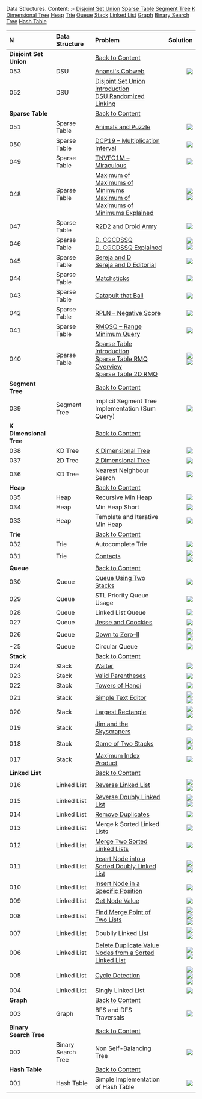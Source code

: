 [<a name="content">Data Structures. Content:</a>](#content)
:-
[Disjoint Set Union](#dsu)
[Sparse Table](#sparse-table)
[Segment Tree](#seg-tree)
[K Dimensional Tree](#kd-tree)
[Heap](#heap)
[Trie](#trie)
[Queue](#queue)
[Stack](#stack)
[Linked List](#linked-list)
[Graph](#graph)
[Binary Search Tree](#bst)
[Hash Table](#hash-table)

N|Data Structure|Problem|Solution|
:-|:-|:-|-:
<a name="dsu">**Disjoint Set Union**</a>||[Back to Content](#content)|
053|DSU|[Anansi's Cobweb](https://github.com/andy489/Data_Structures_and_Algorithms/blob/master/2%20%E2%80%93%20Data%20Structures/Disjoint%20Set%20Union/3%20%E2%80%93%201671.%20Anansi's%20Cobweb.pdf)|[![](https://img.shields.io/badge/Solution-C%2B%2B-red)](https://github.com/andy489/Data_Structures_and_Algorithms/blob/master/2%20%E2%80%93%20Data%20Structures/Disjoint%20Set%20Union/3%20%E2%80%93%201671.%20Anansi's%20Cobweb.cpp)
052|DSU|[Disjoint Set Union Introduction](https://github.com/andy489/Data_Structures_and_Algorithms/blob/master/2%20%E2%80%93%20Data%20Structures/Disjoint%20Set%20Union/01%20%E2%80%93%20Disjoint%20Set%20Union.pdf)<br>[DSU Randomized Linking](https://github.com/andy489/Data_Structures_and_Algorithms/blob/master/2%20%E2%80%93%20Data%20Structures/Disjoint%20Set%20Union/02%20%E2%80%93%20Disjoint%20Set%20Union%20with%20Randomized%20Linking.pdf)|
<a name="sparse-table">**Sparse Table**</a>||[Back to Content](#content)|
051|Sparse Table|[Animals and Puzzle](https://github.com/andy489/Data_Structures_and_Algorithms/blob/master/2%20%E2%80%93%20Data%20Structures/Sparse%20Table/11%20%E2%80%93%20D.%20Animals%20and%20Puzzle.pdf)|[![](https://img.shields.io/badge/Solution-C%2B%2B-red)](https://github.com/andy489/Data_Structures_and_Algorithms/blob/master/2%20%E2%80%93%20Data%20Structures/Sparse%20Table/11%20%E2%80%93%20D.%20Animals%20and%20Puzzle.cpp)
050|Sparse Table|[DCP19 – Multiplication Interval](https://github.com/andy489/Data_Structures_and_Algorithms/blob/master/2%20%E2%80%93%20Data%20Structures/Sparse%20Table/10%20%E2%80%93%20DCP%E2%80%9319%20%E2%80%93%20Multiplication%20Interval.pdf)|[![](https://img.shields.io/badge/Solution-C%2B%2B-red)](https://github.com/andy489/Data_Structures_and_Algorithms/blob/master/2%20%E2%80%93%20Data%20Structures/Sparse%20Table/10%20%E2%80%93%20DCP%E2%80%9319%20%E2%80%93%20Multiplication%20Interval.cpp)
049|Sparse Table|[TNVFC1M – Miraculous](https://github.com/andy489/Data_Structures_and_Algorithms/blob/master/2%20%E2%80%93%20Data%20Structures/Sparse%20Table/09%20%E2%80%93%20TNVFC1M%20%E2%80%93%20Miraculous.pdf)|[![](https://img.shields.io/badge/Solution-C%2B%2B-red)](https://github.com/andy489/Data_Structures_and_Algorithms/blob/master/2%20%E2%80%93%20Data%20Structures/Sparse%20Table/09%20%E2%80%93%20TNVFC1M%20%E2%80%93%20Miraculous.cpp)
048|Sparse Table|[Maximum of Maximums of Minimums](https://github.com/andy489/Data_Structures_and_Algorithms/blob/master/2%20%E2%80%93%20Data%20Structures/Sparse%20Table/08%20%E2%80%93%20B.%20Maximum%20of%20Maximums%20of%20Minimums.pdf)<br>[Maximum of Maximums of Minimums Explained](https://github.com/andy489/Data_Structures_and_Algorithms/blob/master/2%20%E2%80%93%20Data%20Structures/Sparse%20Table/08%20%E2%80%93%20B.%20Maximum%20of%20Maximums%20of%20Minimums%20explained.pdf)|[![](https://img.shields.io/badge/Solution%E2%80%931%20(sparse%20table)-C%2B%2B-red)](https://github.com/andy489/Data_Structures_and_Algorithms/blob/master/2%20%E2%80%93%20Data%20Structures/Sparse%20Table/08%20%E2%80%93%20B.%20Maximum%20of%20Maximums%20of%20Minimums%E2%80%931%20(sparse%20table).cpp)<br>[![](https://img.shields.io/badge/Solution%E2%80%932-C%2B%2B-red)](https://github.com/andy489/Data_Structures_and_Algorithms/blob/master/2%20%E2%80%93%20Data%20Structures/Sparse%20Table/08%20%E2%80%93%20B.%20Maximum%20of%20Maximums%20of%20Minimums%E2%80%932.cpp)
047|Sparse Table|[R2D2 and Droid Army](https://github.com/andy489/Data_Structures_and_Algorithms/blob/master/2%20%E2%80%93%20Data%20Structures/Sparse%20Table/07%20%E2%80%93%20D.%20R2D2%20and%20Droid%20Army.pdf)|[![](https://img.shields.io/badge/Solution-C%2B%2B-red)](https://github.com/andy489/Data_Structures_and_Algorithms/blob/master/2%20%E2%80%93%20Data%20Structures/Sparse%20Table/07%20%E2%80%93%20D.%20R2D2%20and%20Droid%20Army.cpp)
046|Sparse Table|[D. CGCDSSQ](https://github.com/andy489/Data_Structures_and_Algorithms/blob/master/2%20%E2%80%93%20Data%20Structures/Sparse%20Table/06%20%E2%80%93%20D.%20CGCDSSQ.pdf)<br>[D. CGCDSSQ Explained](https://github.com/andy489/Data_Structures_and_Algorithms/blob/master/2%20%E2%80%93%20Data%20Structures/Sparse%20Table/06%20%E2%80%93%20475D%20%E2%80%93%20CGCDSSQ%20explained.pdf)|[![](https://img.shields.io/badge/Solution%E2%80%931%20(sparse%20table)-C%2B%2B-red)](https://github.com/andy489/Data_Structures_and_Algorithms/blob/master/2%20%E2%80%93%20Data%20Structures/Sparse%20Table/06%20%E2%80%93%20D.%20CGCDSSQ%E2%80%931%20(sparse%20table).cpp)<br>[![](https://img.shields.io/badge/Solution%E2%80%932%20(hash%20table)-C%2B%2B-red)](https://github.com/andy489/Data_Structures_and_Algorithms/blob/master/2%20%E2%80%93%20Data%20Structures/Sparse%20Table/06%20%E2%80%93%20D.%20CGCDSSQ%E2%80%932%20(hash%20table).cpp)
045|Sparse Table|[Sereja and D](https://github.com/andy489/Data_Structures_and_Algorithms/blob/master/2%20%E2%80%93%20Data%20Structures/Sparse%20Table/05%20%E2%80%93%20Sereja%20and%20D.pdf)<br>[Sereja and D Editorial](https://github.com/andy489/Data_Structures_and_Algorithms/blob/master/2%20%E2%80%93%20Data%20Structures/Sparse%20Table/05%20%E2%80%93%20Sereja%20and%20D%20(editorial).pdf)|[![](https://img.shields.io/badge/Solution-C%2B%2B-red)](https://github.com/andy489/Data_Structures_and_Algorithms/blob/master/2%20%E2%80%93%20Data%20Structures/Sparse%20Table/05%20%E2%80%93%20Sereja%20and%20D.cpp)
044|Sparse Table|[Matchsticks](https://github.com/andy489/Data_Structures_and_Algorithms/blob/master/2%20%E2%80%93%20Data%20Structures/Sparse%20Table/04%20%E2%80%93%20Matchsticks.pdf)|[![](https://img.shields.io/badge/Solution-C%2B%2B-red)](https://github.com/andy489/Data_Structures_and_Algorithms/blob/master/2%20%E2%80%93%20Data%20Structures/Sparse%20Table/04%20%E2%80%93%20Matchsticks.cpp)
043|Sparse Table|[Catapult that Ball](https://github.com/andy489/Data_Structures_and_Algorithms/blob/master/2%20%E2%80%93%20Data%20Structures/Sparse%20Table/03%20%E2%80%93%20THRBL%20%E2%80%93%20Catapult%20that%20ball.pdf)|[![](https://img.shields.io/badge/Solution-C%2B%2B-red)](https://github.com/andy489/Data_Structures_and_Algorithms/blob/master/2%20%E2%80%93%20Data%20Structures/Sparse%20Table/03%20%E2%80%93%20THRBL%20%E2%80%93%20Catapult%20that%20ball.cpp)
042|Sparse Table|[RPLN – Negative Score](https://github.com/andy489/Data_Structures_and_Algorithms/blob/master/2%20%E2%80%93%20Data%20Structures/Sparse%20Table/02%20%E2%80%93%20RPLN%20%E2%80%93%20Negative%20Score.pdf)|[![](https://img.shields.io/badge/Solution-C%2B%2B-red)](https://github.com/andy489/Data_Structures_and_Algorithms/blob/master/2%20%E2%80%93%20Data%20Structures/Sparse%20Table/02%20%E2%80%93%20RPLN%20%E2%80%93%20Negative%20Score.cpp)
041|Sparse Table|[RMQSQ – Range Minimum Query](https://github.com/andy489/Data_Structures_and_Algorithms/blob/master/2%20%E2%80%93%20Data%20Structures/Sparse%20Table/01%20%E2%80%93%20RMQSQ%20%E2%80%93%20Range%20Minimum%20Query.pdf)|[![](https://img.shields.io/badge/Solution-C%2B%2B-red)](https://github.com/andy489/Data_Structures_and_Algorithms/blob/master/2%20%E2%80%93%20Data%20Structures/Sparse%20Table/01%20%E2%80%93%20RMQSQ%20-%20Range%20Minimum%20Query.cpp)
040|Sparse Table|[Sparse Table Introduction](https://github.com/andy489/Data_Structures_and_Algorithms/blob/master/2%20%E2%80%93%20Data%20Structures/Sparse%20Table/00%20%E2%80%93%20Sparse%20Table.pdf)<br>[Sparse Table RMQ Overview](https://github.com/andy489/Data_Structures_and_Algorithms/blob/master/2%20%E2%80%93%20Data%20Structures/Sparse%20Table/00%20%E2%80%93%20Sparse%20Table%20RMQ%20overview.pdf)<br>[Sparse Table 2D RMQ](https://github.com/andy489/Data_Structures_and_Algorithms/blob/master/2%20%E2%80%93%20Data%20Structures/Sparse%20Table/00%20%E2%80%93%202D%20RMQ.pdf)|[![](https://img.shields.io/badge/Range%20Sum%20Query-C%2B%2B-red)](https://github.com/andy489/Data_Structures_and_Algorithms/blob/master/2%20%E2%80%93%20Data%20Structures/Sparse%20Table/13%20%E2%80%93%20Range%20Sum%20Query%20(RSQ).cpp)<br>[![](https://img.shields.io/badge/Range%20Min%20Query-C%2B%2B-red)](https://github.com/andy489/Data_Structures_and_Algorithms/blob/master/2%20%E2%80%93%20Data%20Structures/Sparse%20Table/12%20%E2%80%93%20Range%20Minimum%20Query%20(RMQ).cpp)
<a name="seg-tree">**Segment Tree**</a>||[Back to Content](#content)|
039|Segment Tree|Implicit Segment Tree Implementation (Sum Query)|[![](https://img.shields.io/badge/Solution-C%2B%2B-red)](https://github.com/andy489/Data_Structures_and_Algorithms/blob/master/2%20%E2%80%93%20Data%20Structures/Segment%20Tree/Segment%20tree.cpp)
<a name="kd-tree">**K Dimensional Tree**</a>||[Back to Content](#content)|
038|KD Tree|[K Dimensional Tree](https://github.com/andy489/Data_Structures_and_Algorithms/blob/master/2%20%E2%80%93%20Data%20Structures/KD%20Tree/KDtrees.pdf)|[![](https://img.shields.io/badge/Solution-C%2B%2B-red)](https://github.com/andy489/Data_Structures_and_Algorithms/blob/master/2%20%E2%80%93%20Data%20Structures/KD%20Tree/KDTree.cpp)
037|2D Tree|[2 Dimensional Tree](https://github.com/andy489/Data_Structures_and_Algorithms/blob/master/2%20%E2%80%93%20Data%20Structures/KD%20Tree/2D%20Tree.pdf)|[![](https://img.shields.io/badge/Solution-C%2B%2B-red)](https://github.com/andy489/Data_Structures_and_Algorithms/blob/master/2%20%E2%80%93%20Data%20Structures/KD%20Tree/2DTree.cpp)
036|KD Tree|Nearest Neighbour Search|[![](https://img.shields.io/badge/Lecture-pdf-yellow)](https://github.com/andy489/Data_Structures_and_Algorithms/blob/master/2%20%E2%80%93%20Data%20Structures/KD%20Tree/Nearest%20Neighbour%20Search.pdf)
<a name="heap">**Heap**</a>||[Back to Content](#content)|
035|Heap|Recursive Min Heap|[![](https://img.shields.io/badge/Solution-C%2B%2B-red)](https://github.com/andy489/Data_Structures_and_Algorithms/blob/master/2%20%E2%80%93%20Data%20Structures/Heap/Min%20Heap%20(recursive).cpp)
034|Heap|Min Heap Short|[![](https://img.shields.io/badge/Solution-C%2B%2B-red)](https://github.com/andy489/Data_Structures_and_Algorithms/blob/master/2%20%E2%80%93%20Data%20Structures/Heap/Min%20Heap%20(short).cpp)
033|Heap|Template and Iterative Min Heap|[![](https://img.shields.io/badge/Solution-C%2B%2B-red)](https://github.com/andy489/Data_Structures_and_Algorithms/blob/master/2%20%E2%80%93%20Data%20Structures/Heap/Min%20Heap%20(template%20%26%20iterative).cpp)
<a name="trie">**Trie**||[Back to Content](#content)|
032|Trie|Autocomplete Trie|[![](https://img.shields.io/badge/Solution-C%2B%2B-red)](https://github.com/andy489/Data_Structures_and_Algorithms/blob/master/2%20%E2%80%93%20Data%20Structures/Trie/Autocomplete%20Trie.cpp)
031|Trie|[Contacts](https://github.com/andy489/Data_Structures_and_Algorithms/blob/master/2%20%E2%80%93%20Data%20Structures/Trie/Contacts.pdf)|[![](https://img.shields.io/badge/Solution%E2%80%931%20(Trie)-C%2B%2B-red)](https://github.com/andy489/Data_Structures_and_Algorithms/blob/master/2%20%E2%80%93%20Data%20Structures/Trie/Contacts%E2%80%931%20(Trie).cpp)<br>[![](https://img.shields.io/badge/Solution%E2%80%932%20(hash%20table)-C%2B%2B-red)](https://github.com/andy489/Data_Structures_and_Algorithms/blob/master/2%20%E2%80%93%20Data%20Structures/Trie/Contacts%E2%80%932%20(hash%20table).cpp)
<a name="queue">**Queue**</a>||[Back to Content](#content)|
030|Queue|[Queue Using Two Stacks](https://github.com/andy489/Data_Structures_and_Algorithms/blob/master/2%20%E2%80%93%20Data%20Structures/Queue/Queue%20using%20two%20stacks.pdf)|[![](https://img.shields.io/badge/Solution-C%2B%2B-red)](https://github.com/andy489/Data_Structures_and_Algorithms/blob/master/2%20%E2%80%93%20Data%20Structures/Queue/Queue%20using%20two%20stacks.cpp)
029|Queue|STL Priority Queue Usage|[![](https://img.shields.io/badge/Solution-C%2B%2B-red)](https://github.com/andy489/Data_Structures_and_Algorithms/blob/master/2%20%E2%80%93%20Data%20Structures/Queue/Priority%20Queue%20test.cpp)
028|Queue|Linked List Queue|[![](https://img.shields.io/badge/Solution-C%2B%2B-red)](https://github.com/andy489/Data_Structures_and_Algorithms/blob/master/2%20%E2%80%93%20Data%20Structures/Queue/Linked%20list%20queue.cpp)
027|Queue|[Jesse and Coockies](https://github.com/andy489/Data_Structures_and_Algorithms/blob/master/2%20%E2%80%93%20Data%20Structures/Queue/Jesse%20and%20cookies.pdf)|[![](https://img.shields.io/badge/Solution-C%2B%2B-red)](https://github.com/andy489/Data_Structures_and_Algorithms/blob/master/2%20%E2%80%93%20Data%20Structures/Queue/Jessie%20and%20cookies.cpp)
026|Queue|[Down to Zero–II](https://github.com/andy489/Data_Structures_and_Algorithms/blob/master/2%20%E2%80%93%20Data%20Structures/Queue/Down%20to%20zero%20II.pdf)|[![](https://img.shields.io/badge/Solution%E2%80%931%20(queue)-C%2B%2B-red)](https://github.com/andy489/Data_Structures_and_Algorithms/blob/master/2%20%E2%80%93%20Data%20Structures/Queue/Down%20to%20zero%20II%E2%80%931%20(queue).cpp)<br>[![](https://img.shields.io/badge/Solution%E2%80%932%20(precompute)-C%2B%2B-red)](https://github.com/andy489/Data_Structures_and_Algorithms/blob/master/2%20%E2%80%93%20Data%20Structures/Queue/Down%20to%20zero%20II%E2%80%932%20(precompute).cpp)
-25|Queue|Circular Queue|[![](https://img.shields.io/badge/Solution-C%2B%2B-red)](https://github.com/andy489/Data_Structures_and_Algorithms/blob/master/2%20%E2%80%93%20Data%20Structures/Queue/Circular%20array%20queue.cpp)
<a name="stack">**Stack**</a>||[Back to Content](#content)|
024|Stack|[Waiter](https://github.com/andy489/Data_Structures_and_Algorithms/blob/master/2%20%E2%80%93%20Data%20Structures/Stack/Waiter.pdf)|[![](https://img.shields.io/badge/Solution-C%2B%2B-red)](https://github.com/andy489/Data_Structures_and_Algorithms/blob/master/2%20%E2%80%93%20Data%20Structures/Stack/Waiter.cpp)
023|Stack|[Valid Parentheses](https://github.com/andy489/Data_Structures_and_Algorithms/blob/master/2%20%E2%80%93%20Data%20Structures/Stack/Valid%20Parentheses.pdf)|[![](https://img.shields.io/badge/Solution-C%2B%2B-red)](https://github.com/andy489/Data_Structures_and_Algorithms/blob/master/2%20%E2%80%93%20Data%20Structures/Stack/Valid%20Parentheses.cpp)
022|Stack|[Towers of Hanoi](https://github.com/andy489/Data_Structures_and_Algorithms/blob/master/2%20%E2%80%93%20Data%20Structures/Stack/Towers%20of%20Hanoi.pdf)|[![](https://img.shields.io/badge/Solution-C%2B%2B-red)](https://github.com/andy489/Data_Structures_and_Algorithms/blob/master/2%20%E2%80%93%20Data%20Structures/Stack/Towers%20of%20Hanoi.cpp)
021|Stack|[Simple Text Editor](https://github.com/andy489/Data_Structures_and_Algorithms/blob/master/2%20%E2%80%93%20Data%20Structures/Stack/Simple%20text%20editor.pdf)|[![](https://img.shields.io/badge/Solution%E2%80%931-C%2B%2B-red)](https://github.com/andy489/Data_Structures_and_Algorithms/blob/master/2%20%E2%80%93%20Data%20Structures/Stack/Simple%20text%20editor.cpp)<br>[![](https://img.shields.io/badge/Solution%E2%80%932%20(history%20stack)-C%2B%2B-red)](https://github.com/andy489/Data_Structures_and_Algorithms/blob/master/2%20%E2%80%93%20Data%20Structures/Stack/Simple%20text%20editor%20(history%20stack).cpp)
020|Stack|[Largest Rectangle](https://github.com/andy489/Data_Structures_and_Algorithms/blob/master/2%20%E2%80%93%20Data%20Structures/Stack/Largest%20rectangle.pdf)|[![](https://img.shields.io/badge/Solution%E2%80%931%20(vector)-C%2B%2B-red)](https://github.com/andy489/Data_Structures_and_Algorithms/blob/master/2%20%E2%80%93%20Data%20Structures/Stack/Largest%20rectangle%20(vectors).cpp)<br>[![](https://img.shields.io/badge/Solution%E2%80%932%20(stack)-C%2B%2B-red)](https://github.com/andy489/Data_Structures_and_Algorithms/blob/master/2%20%E2%80%93%20Data%20Structures/Stack/Largest%20rectangle%20(stack).cpp)
019|Stack|[Jim and the Skyscrapers](https://github.com/andy489/Data_Structures_and_Algorithms/blob/master/2%20%E2%80%93%20Data%20Structures/Stack/Jim%20and%20the%20Skyscrapers.pdf)|[![](https://img.shields.io/badge/Solution-C%2B%2B-red)](https://github.com/andy489/Data_Structures_and_Algorithms/blob/master/2%20%E2%80%93%20Data%20Structures/Stack/Jim%20and%20the%20Skyscrapers.cpp)
018|Stack|[Game of Two Stacks](https://github.com/andy489/Data_Structures_and_Algorithms/blob/master/2%20%E2%80%93%20Data%20Structures/Stack/Game%20of%20Two%20Stacks.pdf)|[![](https://img.shields.io/badge/Solution%E2%80%931-C%2B%2B-red)](https://github.com/andy489/Data_Structures_and_Algorithms/blob/master/2%20%E2%80%93%20Data%20Structures/Stack/Game%20of%20Two%20Stacks.cpp)<br>[![](https://img.shields.io/badge/Solution%E2%80%932%20(bounds)-C%2B%2B-red)](https://github.com/andy489/Data_Structures_and_Algorithms/blob/master/2%20%E2%80%93%20Data%20Structures/Stack/Game%20of%20Two%20Stacks%20(bounds).cpp)
017|Stack|[Maximum Index Product](https://github.com/andy489/Data_Structures_and_Algorithms/blob/master/2%20%E2%80%93%20Data%20Structures/Stack/Find%20Maximum%20Index%20Product.pdf)|[![](https://img.shields.io/badge/Solution-C%2B%2B-red)](https://github.com/andy489/Data_Structures_and_Algorithms/blob/master/2%20%E2%80%93%20Data%20Structures/Stack/Find%20Maximum%20Index%20Product.cpp)
<a name="linked-list">**Linked List**</a>||[Back to Content](#content)|
016|Linked List|[Reverse Linked List](https://github.com/andy489/Data_Structures_and_Algorithms/blob/master/2%20%E2%80%93%20Data%20Structures/Linked%20List/Reverse%20a%20linked%20list.pdf)|[![](https://img.shields.io/badge/Solution%E2%80%931%20(iterative)-C%2B%2B-red)](https://github.com/andy489/Data_Structures_and_Algorithms/tree/master/2%20%E2%80%93%20Data%20Structures/Linked%20List)<br>[![](https://img.shields.io/badge/Solution%E2%80%932%20(recursive)-C%2B%2B-red)](https://github.com/andy489/Data_Structures_and_Algorithms/blob/master/2%20%E2%80%93%20Data%20Structures/Linked%20List/Reverse%20a%20linked%20list%E2%80%932%20(recursive).cpp)
015|Linked List|[Reverse Doubly Linked List](https://github.com/andy489/Data_Structures_and_Algorithms/blob/master/2%20%E2%80%93%20Data%20Structures/Linked%20List/Reverse%20a%20doubly%20linked%20list.pdf)|[![](https://img.shields.io/badge/Solution%E2%80%931%20(iterative)-C%2B%2B-red)](https://github.com/andy489/Data_Structures_and_Algorithms/blob/master/2%20%E2%80%93%20Data%20Structures/Linked%20List/Reverse%20a%20doubly%20linked%20list%E2%80%931%20(iterative).cpp)<br>[![](https://img.shields.io/badge/Solution%E2%80%932%20(recursive)-C%2B%2B-red)](https://github.com/andy489/Data_Structures_and_Algorithms/blob/master/2%20%E2%80%93%20Data%20Structures/Linked%20List/Reverse%20a%20doubly%20linked%20list%E2%80%932%20(recursive).cpp)
014|Linked List|[Remove Duplicates](https://github.com/andy489/Data_Structures_and_Algorithms/blob/master/2%20%E2%80%93%20Data%20Structures/Linked%20List/Remove%20duplicates.pdf)|[![](https://img.shields.io/badge/Solution-C%2B%2B-red)](https://github.com/andy489/Data_Structures_and_Algorithms/blob/master/2%20%E2%80%93%20Data%20Structures/Linked%20List/Remove%20duplicates.cpp)
013|Linked List|Merge k Sorted Linked Lists|[![](https://img.shields.io/badge/Solution-C%2B%2B-red)](https://github.com/andy489/Data_Structures_and_Algorithms/blob/master/2%20%E2%80%93%20Data%20Structures/Linked%20List/Merge%20k%20sorted%20lists.cpp)
012|Linked List|[Merge Two Sorted Linked Lists](https://github.com/andy489/Data_Structures_and_Algorithms/blob/master/2%20%E2%80%93%20Data%20Structures/Linked%20List/Merge%20two%20sorted%20linked%20lists.pdf)|[![](https://img.shields.io/badge/Solution-C%2B%2B-red)](https://github.com/andy489/Data_Structures_and_Algorithms/blob/master/2%20%E2%80%93%20Data%20Structures/Linked%20List/Merge%20two%20sorted%20linked%20lists.cpp)
011|Linked List|[Insert Node into a Sorted Doubly Linked List](https://github.com/andy489/Data_Structures_and_Algorithms/blob/master/2%20%E2%80%93%20Data%20Structures/Linked%20List/Insert%20a%20node%20into%20a%20sorted%20doubly%20linked%20list.pdf)|[![](https://img.shields.io/badge/Solution%E2%80%931%20(iterative)-C%2B%2B-red)](https://github.com/andy489/Data_Structures_and_Algorithms/blob/master/2%20%E2%80%93%20Data%20Structures/Linked%20List/Insert%20a%20node%20into%20a%20sorted%20doubly%20linked%20list%E2%80%931%20(iterative).cpp)<br>[![](https://img.shields.io/badge/Solution%E2%80%932%20(recursive)-C%2B%2B-red)](https://github.com/andy489/Data_Structures_and_Algorithms/blob/master/2%20%E2%80%93%20Data%20Structures/Linked%20List/Insert%20a%20node%20into%20a%20sorted%20doubly%20linked%20list%E2%80%932%20(recursive).cpp)
010|Linked List|[Insert Node in a Specific Position](https://github.com/andy489/Data_Structures_and_Algorithms/blob/master/2%20%E2%80%93%20Data%20Structures/Linked%20List/Insert%20a%20node%20at%20a%20specific%20position%20in%20a%20linked%20list.pdf)|[![](https://img.shields.io/badge/Solution-C%2B%2B-red)](https://github.com/andy489/Data_Structures_and_Algorithms/blob/master/2%20%E2%80%93%20Data%20Structures/Linked%20List/Insert%20a%20node%20at%20a%20specific%20position%20in%20a%20linked%20list.cpp)
009|Linked List|[Get Node Value](https://github.com/andy489/Data_Structures_and_Algorithms/blob/master/2%20%E2%80%93%20Data%20Structures/Linked%20List/Get%20node%20value.pdf)|[![](https://img.shields.io/badge/Solution-C%2B%2B-red)](https://github.com/andy489/Data_Structures_and_Algorithms/blob/master/2%20%E2%80%93%20Data%20Structures/Linked%20List/Get%20node%20value.cpp)
008|Linked List|[Find Merge Point of Two Lists](https://github.com/andy489/Data_Structures_and_Algorithms/blob/master/2%20%E2%80%93%20Data%20Structures/Linked%20List/Find%20the%20merge%20point%20of%20two%20joined%20linked%20lists.pdf)|[![](https://img.shields.io/badge/Solution%E2%80%931%20(hash%20table)-C%2B%2B-red)](https://github.com/andy489/Data_Structures_and_Algorithms/blob/master/2%20%E2%80%93%20Data%20Structures/Linked%20List/Find%20the%20merge%20point%20of%20two%20joined%20linked%20lists%E2%80%931%20(hash%20table).cpp)<br>[![](https://img.shields.io/badge/Solution%E2%80%932%20(traversal)-C%2B%2B-red)](https://github.com/andy489/Data_Structures_and_Algorithms/blob/master/2%20%E2%80%93%20Data%20Structures/Linked%20List/Find%20the%20merge%20point%20of%20two%20joined%20linked%20lists%E2%80%932%20(traversal).cpp)<br>[![](https://img.shields.io/badge/Solution%E2%80%933%20(synchronization)-C%2B%2B-red)](https://github.com/andy489/Data_Structures_and_Algorithms/blob/master/2%20%E2%80%93%20Data%20Structures/Linked%20List/Find%20the%20merge%20point%20of%20two%20joined%20linked%20lists%E2%80%933%20(synchronization).cpp)
007|Linked List|Doublly Linked List|[![](https://img.shields.io/badge/Solution%E2%80%931-C%2B%2B-red)](https://github.com/andy489/Data_Structures_and_Algorithms/blob/master/2%20%E2%80%93%20Data%20Structures/Linked%20List/Doubly%20Linked%20List.cpp)<br>[![](https://img.shields.io/badge/Solution%E2%80%932%20(OOP)-C%2B%2B-red)](https://github.com/andy489/Data_Structures_and_Algorithms/blob/master/2%20%E2%80%93%20Data%20Structures/Linked%20List/Doubly%20Linked%20List%20(OOP).cpp)
006|Linked List|[Delete Duplicate Value Nodes from a Sorted Linked List](https://github.com/andy489/Data_Structures_and_Algorithms/blob/master/2%20%E2%80%93%20Data%20Structures/Linked%20List/Delete%20duplicate%20value%20nodes%20from%20a%20sorted%20linked%20list.pdf)|[![](https://img.shields.io/badge/Solution%E2%80%931%20(iterative)-C%2B%2B-red)](https://github.com/andy489/Data_Structures_and_Algorithms/blob/master/2%20%E2%80%93%20Data%20Structures/Linked%20List/Delete%20duplicate%20value%20nodes%20from%20a%20sorted%20linked%20list%E2%80%931%20(iterative).cpp)<br>[![](https://img.shields.io/badge/Solution%E2%80%932%20(recursive)-C%2B%2B-red)](https://github.com/andy489/Data_Structures_and_Algorithms/blob/master/2%20%E2%80%93%20Data%20Structures/Linked%20List/Delete%20duplicate%20value%20nodes%20from%20a%20sorted%20linked%20list%E2%80%932%20(recursive).cpp)
005|Linked List|[Cycle Detection](https://github.com/andy489/Data_Structures_and_Algorithms/blob/master/2%20%E2%80%93%20Data%20Structures/Linked%20List/Cycle%20detection.pdf)|[![](https://img.shields.io/badge/Solution%E2%80%931%20(Floyd)-C%2B%2B-red)](https://github.com/andy489/Data_Structures_and_Algorithms/blob/master/2%20%E2%80%93%20Data%20Structures/Linked%20List/Cycle%20detection%E2%80%931%20(Floyd).cpp)<br>[![](https://img.shields.io/badge/Solution%E2%80%932%20(hash%20table)-C%2B%2B-red)](https://github.com/andy489/Data_Structures_and_Algorithms/blob/master/2%20%E2%80%93%20Data%20Structures/Linked%20List/Cycle%20detection%E2%80%932%20(Hash%20Table).cpp)<br>[![](https://img.shields.io/badge/Solution%E2%80%933%20(Floyd--full)-C%2B%2B-red)](https://github.com/andy489/Data_Structures_and_Algorithms/blob/master/2%20%E2%80%93%20Data%20Structures/Linked%20List/Cycle%20detection%E2%80%93full%20(Floyd).cpp)
004|Linked List|Singly Linked List|[![](https://img.shields.io/badge/Solution-C%2B%2B-red)](https://github.com/andy489/Data_Structures_and_Algorithms/blob/master/2%20%E2%80%93%20Data%20Structures/Linked%20List/Singly%20Linked%20List.cpp)
<a name="graph">**Graph**</a>||[Back to Content](#content)|
003|Graph|BFS and DFS Traversals|[![](https://img.shields.io/badge/Solution-C%2B%2B-red)](https://github.com/andy489/Data_Structures_and_Algorithms/blob/master/2%20%E2%80%93%20Data%20Structures/Graph/dfs%20and%20bfs%20traversals.cpp)
<a name="bst">**Binary Search Tree**</a>||[Back to Content](#content)|
002|Binary Search Tree|Non Self-Balancing Tree|[![](https://img.shields.io/badge/Solution-C%2B%2B-red)](https://github.com/andy489/Data_Structures_and_Algorithms/blob/master/2%20%E2%80%93%20Data%20Structures/Binary%20Search%20Tree/BST%20(non-selfbalancing).cpp)
<a name="hash-table">**Hash Table**</a>||[Back to Content](#content)|
001|Hash Table|Simple Implementation of Hash Table|[![](https://img.shields.io/badge/Solution-C%2B%2B-red)](https://github.com/andy489/Data_Structures_and_Algorithms/blob/master/2%20%E2%80%93%20Data%20Structures/Hash%20Table/Hash%20Table.cpp)
